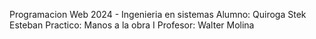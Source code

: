 Programacion Web 2024 - Ingenieria en sistemas
Alumno: Quiroga Stek Esteban 
Practico: Manos a la obra I
Profesor: Walter Molina
